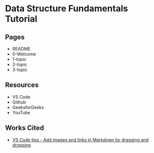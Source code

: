# Data Structure Fundamentals Tutorial

## Pages

* README
* 0-Welcome
* 1-topic
* 2-topic
* 3-topic

## Resources

* VS Code
* Github
* GeeksforGeeks
* YouTube

## Works Cited

* [VS Code tips - Add images and links in Markdown by dragging and dropping](https://www.youtube.com/watch?v=jpeh1WorrWM)